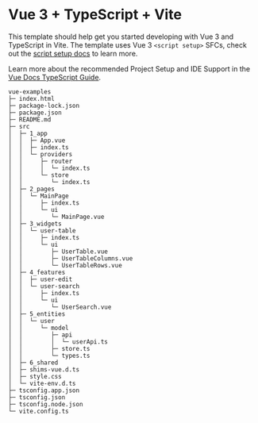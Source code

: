 # Vue 3 + TypeScript + Vite

This template should help get you started developing with Vue 3 and TypeScript in Vite. The template uses Vue 3 `<script setup>` SFCs, check out the [script setup docs](https://v3.vuejs.org/api/sfc-script-setup.html#sfc-script-setup) to learn more.

Learn more about the recommended Project Setup and IDE Support in the [Vue Docs TypeScript Guide](https://vuejs.org/guide/typescript/overview.html#project-setup).

```
vue-examples
├─ index.html
├─ package-lock.json
├─ package.json
├─ README.md
├─ src
│  ├─ 1_app
│  │  ├─ App.vue
│  │  ├─ index.ts
│  │  └─ providers
│  │     ├─ router
│  │     │  └─ index.ts
│  │     └─ store
│  │        └─ index.ts
│  ├─ 2_pages
│  │  └─ MainPage
│  │     ├─ index.ts
│  │     └─ ui
│  │        └─ MainPage.vue
│  ├─ 3_widgets
│  │  └─ user-table
│  │     ├─ index.ts
│  │     └─ ui
│  │        ├─ UserTable.vue
│  │        ├─ UserTableColumns.vue
│  │        └─ UserTableRows.vue
│  ├─ 4_features
│  │  ├─ user-edit
│  │  └─ user-search
│  │     ├─ index.ts
│  │     └─ ui
│  │        └─ UserSearch.vue
│  ├─ 5_entities
│  │  └─ user
│  │     └─ model
│  │        ├─ api
│  │        │  └─ userApi.ts
│  │        ├─ store.ts
│  │        └─ types.ts
│  ├─ 6_shared
│  ├─ shims-vue.d.ts
│  ├─ style.css
│  └─ vite-env.d.ts
├─ tsconfig.app.json
├─ tsconfig.json
├─ tsconfig.node.json
└─ vite.config.ts

```